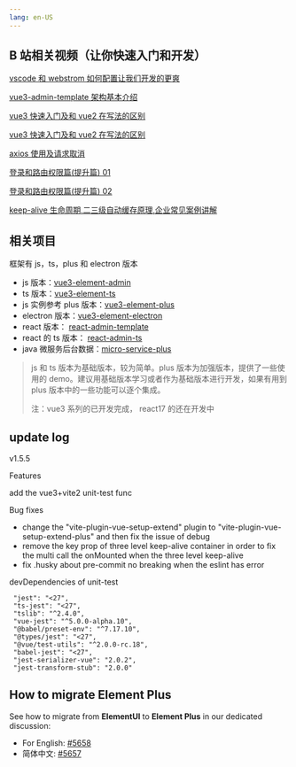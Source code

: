 ```yaml
---
lang: en-US
---
```


## B 站相关视频（让你快速入门和开发）

[vscode 和 webstrom 如何配置让我们开发的更爽](https://www.bilibili.com/video/BV1TT4y197g1/)

[vue3-admin-template 架构基本介绍](https://www.bilibili.com/video/BV1F5411Z7Ag/)

[vue3 快速入门及和 vue2 在写法的区别](https://www.bilibili.com/video/BV1WS4y1r74W/)

[vue3 快速入门及和 vue2 在写法的区别](https://www.bilibili.com/video/BV1WS4y1r74W/)

[axios 使用及请求取消](https://www.bilibili.com/video/BV1oT4y1m7kE/)

[登录和路由权限篇(提升篇) 01](https://www.bilibili.com/video/BV1pZ4y1z7Uv/)

[登录和路由权限篇(提升篇) 02](https://www.bilibili.com/video/BV1M34y187DH/)

[keep-alive 生命周期,二三级自动缓存原理,企业常见案例讲解](https://www.bilibili.com/video/BV1244y1K7oK/)

## 相关项目

框架有 js，ts，plus 和 electron 版本

- js 版本：[vue3-element-admin](https://github.com/jzfai/vue3-admin-template.git)
- ts 版本：[vue3-element-ts](https://github.com/jzfai/vue3-admin-ts.git)
- js 实例参考 plus 版本：[vue3-element-plus](https://github.com/jzfai/vue3-admin-plus.git)
- electron 版本：[vue3-element-electron](https://github.com/jzfai/vue3-admin-electron.git)
- react 版本： [react-admin-template](https://github.com/jzfai/react-admin-template.git)
- react 的 ts 版本： [react-admin-ts](https://github.com/jzfai/react-admin-ts.git)
- java 微服务后台数据：[micro-service-plus](https://github.com/jzfai/micro-service-plus)

> js 和 ts 版本为基础版本，较为简单。plus 版本为加强版本，提供了一些使用的 demo。建议用基础版本学习或者作为基础版本进行开发，如果有用到 plus 版本中的一些功能可以逐个集成。
>
> 注：vue3 系列的已开发完成， react17 的还在开发中

## update log

v1.5.5

Features

add the vue3+vite2 unit-test func

Bug fixes

- change the "vite-plugin-vue-setup-extend" plugin to "vite-plugin-vue-setup-extend-plus" and then fix the issue of debug
- remove the key prop of three level keep-alive container in order to fix the multi call the onMounted when the three level keep-alive
- fix .husky about pre-commit no breaking when the eslint has error

devDependencies of unit-test

```shell
 "jest": "<27",
 "ts-jest": "<27",
 "tslib": "^2.4.0",
 "vue-jest": "^5.0.0-alpha.10",
 "@babel/preset-env": "^7.17.10",
 "@types/jest": "<27",
 "@vue/test-utils": "^2.0.0-rc.18",
 "babel-jest": "<27",
 "jest-serializer-vue": "2.0.2",
 "jest-transform-stub": "2.0.0"
```

## How to migrate **Element Plus**

See how to migrate from **ElementUI** to **Element Plus** in our dedicated discussion:

- For English: [#5658](https://github.com/element-plus/element-plus/discussions/5658)
- 简体中文: [#5657](https://github.com/element-plus/element-plus/discussions/5657)
